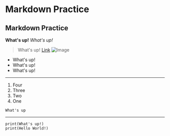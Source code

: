# Markdown Practice
## Markdown Practice
**What's up!**
*What's up!*
> What's up!
[Link](https://pages.github.com/)
![Image](https://d1y8sb8igg2f8e.cloudfront.net/images/shutterstock_1375463840.2e16d0ba.fill-1200x630.jpg)

* What's up!
* What's up!
* What's up!

---

1. Four
2. Three
3. Two
4. One

`What's up`

---

```
print(What's up!)
print(Hello World!)
```
